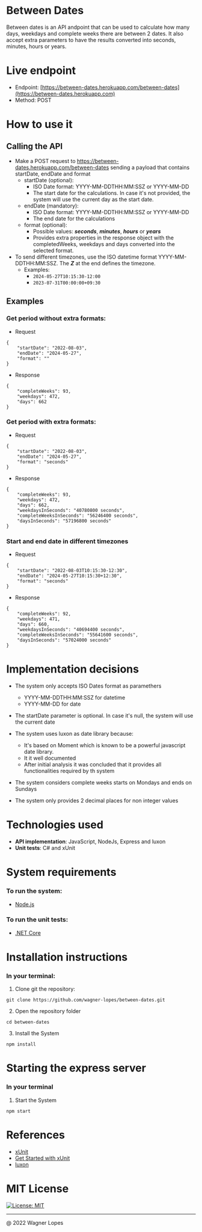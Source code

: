 # Between Dates 
Between dates is an API andpoint that can be used to calculate how many days, weekdays and complete weeks there are between 2 dates. It also accept extra parameters to have the results converted into seconds, minutes, hours or years.

# Live endpoint
* Endpoint: [https://between-dates.herokuapp.com/between-dates](https://between-dates.herokuapp.com)
* Method: POST

# How to use it
## Calling the API
* Make a POST request to https://between-dates.herokuapp.com/between-dates sending a payload that contains startDate, endDate and format
    * startDate (optional):
        * ISO Date format: YYYY-MM-DDTHH:MM:SSZ or YYYY-MM-DD
        * The start date for the calculations. In case it's not provided, the system will use the current day as the start date.
    * endDate (mandatory): 
        * ISO Date format: YYYY-MM-DDTHH:MM:SSZ or YYYY-MM-DD
        * The end date for the calculations
    * format (optional):
        * Possible values: ***seconds***, ***minutes***, ***hours*** or ***years***
        * Provides extra properties in the response object with the completedWeeks, weekdays and days converted into the selected format.
* To send different timezones, use the ISO datetime format YYYY-MM-DDTHH:MM:SSZ. The ***Z*** at the end defines the timezone.
	* Examples: 
		* ```2024-05-27T10:15:30-12:00```
		* ```2023-07-31T00:00:00+09:30```

## Examples
### Get period without extra formats:
* Request
```
{ 
	"startDate": "2022-08-03", 
	"endDate": "2024-05-27", 
	"format": "" 
}
```
* Response
```
{
	"completeWeeks": 93,
	"weekdays": 472,
	"days": 662
}
```

### Get period with extra formats:
* Request
```
{ 
	"startDate": "2022-08-03", 
	"endDate": "2024-05-27", 
	"format": "seconds" 
}
```
* Response
```
{
	"completeWeeks": 93,
	"weekdays": 472,
	"days": 662,
	"weekdaysInSeconds": "40780800 seconds",
	"completeWeeksInSeconds": "56246400 seconds",
	"daysInSeconds": "57196800 seconds"
}
```

### Start and end date in different timezones
* Request
```
{ 
	"startDate": "2022-08-03T10:15:30-12:30", 
	"endDate": "2024-05-27T10:15:30+12:30", 
	"format": "seconds" 
}
```
* Response
```
{
	"completeWeeks": 92,
	"weekdays": 471,
	"days": 660,
	"weekdaysInSeconds": "40694400 seconds",
	"completeWeeksInSeconds": "55641600 seconds",
	"daysInSeconds": "57024000 seconds"
}
```

# Implementation decisions
* The system only accepts ISO Dates format as paramethers
    * YYYY-MM-DDTHH:MM:SSZ for datetime
    * YYYY-MM-DD for date

* The startDate parameter is optional. In case it's null, the system will use the current date

* The system uses luxon as date library because:
    * It's based on Moment which is known to be a powerful javascript date library.
    * It it well documented
    * After initial analysis it was concluded that it provides all functionalities required by th system

* The system considers complete weeks starts on Mondays and ends on Sundays
* The system only provides 2 decimal places for non integer values

# Technologies used
* **API implementation**: JavaScript, NodeJs, Express and luxon
* **Unit tests**: C# and xUnit

# System requirements
### To run the system:
* [Node.js](https://nodejs.org)

### To run the unit tests:
* [.NET Core](https://dotnet.microsoft.com/en-us/download)

# Installation instructions
### In your terminal:
1. Clone git the repository:
```
git clone https://github.com/wagner-lopes/between-dates.git
```
2. Open the repository folder
```
cd between-dates
```
3. Install the System
```
npm install
```

# Starting the express server
### In your terminal
1. Start the System
```
npm start
```

# References
* [xUnit](https://xunit.net)
* [Get Started with xUnit](https://xunit.net/docs/getting-started/netfx/visual-studio)
* [luxon](https://moment.github.io/luxon) 

# MIT License
[![License: MIT](https://img.shields.io/badge/License-MIT-yellow.svg)](https://opensource.org/licenses/MIT)

---

@ 2022 Wagner Lopes